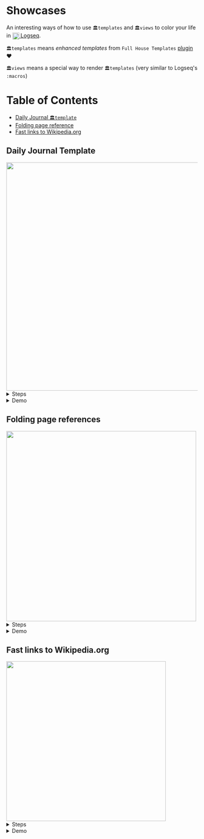 # Showcases

An interesting ways of how to use `🏛templates` and `🏛views` to color your life in <a href="https://logseq.com"><img align="center" width="18px" src="https://github.com/stdword/logseq13-full-house-plugin/blob/main/assets/logseq.png?raw=true"/> Logseq</a>.

`🏛templates` means _enhanced templates_ from `Full House Templates` [plugin](https://github.com/stdword/logseq13-full-house-plugin#readme) ❤️

`🏛views` means a special way to render `🏛templates` (very similar to Logseq's `:macros`)

# Table of Contents
- [Daily Journal `🏛template`](#daily-journal-template)
- [Folding page reference](#folding-page-references)
- [Fast links to Wikipedia.org](#fast-links-to-wikipediaorg)

## Daily Journal Template

<img width="600px" src="https://user-images.githubusercontent.com/1984175/229267622-05da1ff3-1b5c-4632-a59c-fa0dc951e8a1.gif"/>

<details closed><summary>Steps</summary><p>

1) Setup standrad Logseq template (eg with name "journals")
2) Configure Logseq to use it in `config.edn`:
   ```clojure
   :default-templates {:journals "journal"}
   ```
3) Create `🏛view` with everything you need. Let's get this one:
   ```markdown
   template:: journal-embed
   - ``{ ! if (!c.page.day) return '[not in a journal page]' _}``
     ← [Yesterday](``{ ref(c.page.day.subtract(1, 'day')) }``) | [Tomorrow](``{ ref(c.page.day.add(1, 'day')) }``) →
   ```
4) Add code to render `🏛view` to "journals" template: `{{renderer :template-view, journal-embed}}`

</p></details>

<details closed><summary>Demo</summary>
  <video width="40%" src="https://user-images.githubusercontent.com/1984175/229267085-8819a19a-ae15-4d01-a63b-069f1a1649f3.mp4"/>
</details>


## Folding page references
<img width="500" src="https://user-images.githubusercontent.com/1984175/229267811-9e189490-f224-42ca-b1af-553d038d0018.gif"/>

<details closed><summary>Steps</summary><p>

1) Create *page* `🏛view`:
   ```markdown
   template:: page
   - ``{ ! var baseName = c.page.name.split('/').slice(-1)[0] _}``
     ``{ ! var prefix = c.page.name.indexOf('/') >= 0 ? '../' : '' _}``
     [``{ c.args.fold ? prefix + baseName : c.page.name }``](``{ ref(c.page) }``)
   ```
2) Use command `:template-view` to reference pages:
   ```clojure
   {{renderer :template-view, page}}
   {{renderer :template-view, page, :page Logseq}}
   ```
3) Or to fold references:
   ```clojure
   {{renderer :template-view, page, :fold}}
   ```
4) ⚠️ *Note*: these references wouldn't display in `Linked References` section

</p></details>

<details closed><summary>Demo</summary>
  <video width="40%" src="https://user-images.githubusercontent.com/1984175/229265422-ed83851b-0329-47a2-99a3-f35b91d0b5dd.mp4"/>
</details>



## Fast links to Wikipedia.org
<img width="420px" src="https://user-images.githubusercontent.com/1984175/229268302-08e508af-3820-4810-a8f9-2b62285762bc.gif"/>

<details closed><summary>Steps</summary><p>

1) Create *wiki* `🏛template`:
   ```markdown
   template:: wiki
   - ``{ ! var lang = c.args.lang ?? 'en' _}``
     [``{ c.page.name }`` — Wikipedia ``{ lang.toUpperCase() }``](https://``{ lang }``.wikipedia.org/wiki/``{ c.page.name }``)
   ```

2) Add new `:command` to Logseq `config.edn`:
   ```clojure
   :commands [
      ["wiki" "{{renderer :template, wiki, :lang ru}}"],
   ]
   ```
3) Type-in <kbd><</kbd> or <kbd>/</kbd> → `wiki` → <kbd>↩︎</kbd> while editing any block to render `🏛template`

</p></details>

<details closed><summary>Demo</summary>
  <video width="40%" src="https://user-images.githubusercontent.com/1984175/227012394-99e1819e-9a67-4ed9-975e-5af6db76776d.mp4"/>
</details>
